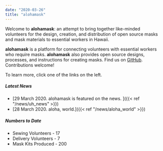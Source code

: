 ```yaml
---
date: "2020-03-26"
title: "alohamask"
---
```


Welcome to **alohamask**: an attempt to bring together like-minded volunteers for the design, creation, and distribution of open source masks and mask materials to essential workers in Hawaii.

**alohamask** is a platform for connecting volunteers with essential workers who require masks. **alohamask** also provides open source designs, processes, and instructions for creating masks. Find us on [GitHub](https://github.com/alohamask). Contributions welcome!

To learn more, click one of the links on the left. 

##### Latest News

* [29 March 2020. alohamask is featured on the news. ]({{< ref "/news/uh_news" >}})
* [28 March 2020. aloha, world.]({{< ref "/news/aloha_world" >}})

##### Numbers to Date

* Sewing Volunteers - 17
* Delivery Volunteers - 7
* Mask Kits Produced - 200
